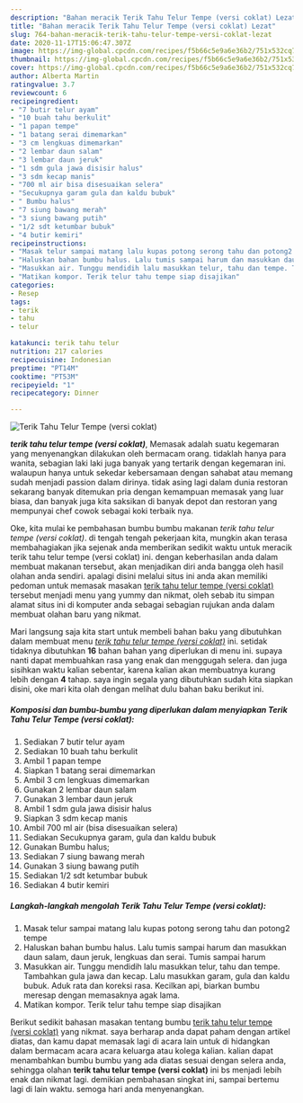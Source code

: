 ```yaml
---
description: "Bahan meracik Terik Tahu Telur Tempe (versi coklat) Lezat"
title: "Bahan meracik Terik Tahu Telur Tempe (versi coklat) Lezat"
slug: 764-bahan-meracik-terik-tahu-telur-tempe-versi-coklat-lezat
date: 2020-11-17T15:06:47.307Z
image: https://img-global.cpcdn.com/recipes/f5b66c5e9a6e36b2/751x532cq70/terik-tahu-telur-tempe-versi-coklat-foto-resep-utama.jpg
thumbnail: https://img-global.cpcdn.com/recipes/f5b66c5e9a6e36b2/751x532cq70/terik-tahu-telur-tempe-versi-coklat-foto-resep-utama.jpg
cover: https://img-global.cpcdn.com/recipes/f5b66c5e9a6e36b2/751x532cq70/terik-tahu-telur-tempe-versi-coklat-foto-resep-utama.jpg
author: Alberta Martin
ratingvalue: 3.7
reviewcount: 6
recipeingredient:
- "7 butir telur ayam"
- "10 buah tahu berkulit"
- "1 papan tempe"
- "1 batang serai dimemarkan"
- "3 cm lengkuas dimemarkan"
- "2 lembar daun salam"
- "3 lembar daun jeruk"
- "1 sdm gula jawa disisir halus"
- "3 sdm kecap manis"
- "700 ml air bisa disesuaikan selera"
- "Secukupnya garam gula dan kaldu bubuk"
- " Bumbu halus"
- "7 siung bawang merah"
- "3 siung bawang putih"
- "1/2 sdt ketumbar bubuk"
- "4 butir kemiri"
recipeinstructions:
- "Masak telur sampai matang lalu kupas potong serong tahu dan potong2 tempe"
- "Haluskan bahan bumbu halus. Lalu tumis sampai harum dan masukkan daun salam, daun jeruk, lengkuas dan serai. Tumis sampai harum"
- "Masukkan air. Tunggu mendidih lalu masukkan telur, tahu dan tempe. Tambahkan gula jawa dan kecap. Lalu masukkan garam, gula dan kaldu bubuk. Aduk rata dan koreksi rasa. Kecilkan api, biarkan bumbu meresap dengan memasaknya agak lama."
- "Matikan kompor. Terik telur tahu tempe siap disajikan"
categories:
- Resep
tags:
- terik
- tahu
- telur

katakunci: terik tahu telur 
nutrition: 217 calories
recipecuisine: Indonesian
preptime: "PT14M"
cooktime: "PT53M"
recipeyield: "1"
recipecategory: Dinner

---
```



![Terik Tahu Telur Tempe (versi coklat)](https://img-global.cpcdn.com/recipes/f5b66c5e9a6e36b2/751x532cq70/terik-tahu-telur-tempe-versi-coklat-foto-resep-utama.jpg)

<b><i>terik tahu telur tempe (versi coklat)</i></b>, Memasak adalah suatu kegemaran yang menyenangkan dilakukan oleh bermacam orang. tidaklah hanya para wanita, sebagian laki laki juga banyak yang tertarik dengan kegemaran ini. walaupun hanya untuk sekedar kebersamaan dengan sahabat atau memang sudah menjadi passion dalam dirinya. tidak asing lagi dalam dunia restoran sekarang banyak ditemukan pria dengan kemampuan memasak yang luar biasa, dan banyak juga kita saksikan di banyak depot dan restoran yang mempunyai chef cowok sebagai koki terbaik nya.



Oke, kita mulai ke pembahasan bumbu bumbu makanan <i>terik tahu telur tempe (versi coklat)</i>. di tengah tengah pekerjaan kita, mungkin akan terasa membahagiakan jika sejenak anda memberikan sedikit waktu untuk meracik terik tahu telur tempe (versi coklat) ini. dengan keberhasilan anda dalam membuat makanan tersebut, akan menjadikan diri anda bangga oleh hasil olahan anda sendiri. apalagi disini melalui situs ini anda akan memiliki pedoman untuk memasak masakan <u>terik tahu telur tempe (versi coklat)</u> tersebut menjadi menu yang yummy dan nikmat, oleh sebab itu simpan alamat situs ini di komputer anda sebagai sebagian rujukan anda dalam membuat olahan baru yang nikmat.


Mari langsung saja kita start untuk membeli bahan baku yang dibutuhkan dalam membuat menu <u><i>terik tahu telur tempe (versi coklat)</i></u> ini. setidak tidaknya dibutuhkan <b>16</b> bahan bahan yang diperlukan di menu ini. supaya nanti dapat membuahkan rasa yang enak dan menggugah selera. dan juga sisihkan waktu kalian sebentar, karena kalian akan membuatnya kurang lebih dengan <b>4</b> tahap. saya ingin segala yang dibutuhkan sudah kita siapkan disini, oke mari kita olah dengan melihat dulu bahan baku berikut ini.

<!--inarticleads1-->

##### Komposisi dan bumbu-bumbu yang diperlukan dalam menyiapkan Terik Tahu Telur Tempe (versi coklat):

1. Sediakan 7 butir telur ayam
1. Sediakan 10 buah tahu berkulit
1. Ambil 1 papan tempe
1. Siapkan 1 batang serai dimemarkan
1. Ambil 3 cm lengkuas dimemarkan
1. Gunakan 2 lembar daun salam
1. Gunakan 3 lembar daun jeruk
1. Ambil 1 sdm gula jawa disisir halus
1. Siapkan 3 sdm kecap manis
1. Ambil 700 ml air (bisa disesuaikan selera)
1. Sediakan Secukupnya garam, gula dan kaldu bubuk
1. Gunakan  Bumbu halus;
1. Sediakan 7 siung bawang merah
1. Gunakan 3 siung bawang putih
1. Sediakan 1/2 sdt ketumbar bubuk
1. Sediakan 4 butir kemiri




<!--inarticleads2-->

##### Langkah-langkah mengolah Terik Tahu Telur Tempe (versi coklat):

1. Masak telur sampai matang lalu kupas potong serong tahu dan potong2 tempe
1. Haluskan bahan bumbu halus. Lalu tumis sampai harum dan masukkan daun salam, daun jeruk, lengkuas dan serai. Tumis sampai harum
1. Masukkan air. Tunggu mendidih lalu masukkan telur, tahu dan tempe. Tambahkan gula jawa dan kecap. Lalu masukkan garam, gula dan kaldu bubuk. Aduk rata dan koreksi rasa. Kecilkan api, biarkan bumbu meresap dengan memasaknya agak lama.
1. Matikan kompor. Terik telur tahu tempe siap disajikan




Berikut sedikit bahasan masakan tentang bumbu <u>terik tahu telur tempe (versi coklat)</u> yang nikmat. saya berharap anda dapat paham dengan artikel diatas, dan kamu dapat memasak lagi di acara lain untuk di hidangkan dalam bermacam acara acara keluarga atau kolega kalian. kalian dapat menambahkan bumbu bumbu yang ada diatas sesuai dengan selera anda, sehingga olahan <b>terik tahu telur tempe (versi coklat)</b> ini bs menjadi lebih enak dan nikmat lagi. demikian pembahasan singkat ini, sampai bertemu lagi di lain waktu. semoga hari anda menyenangkan.

